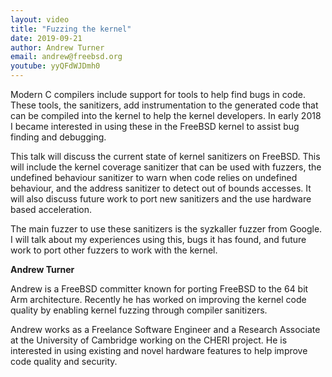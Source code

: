 ```yaml
---
layout: video
title: "Fuzzing the kernel"
date: 2019-09-21
author: Andrew Turner
email: andrew@freebsd.org
youtube: yyQFdWJDmh0
---
```

Modern C compilers include support for tools to help find bugs in code. These
tools, the sanitizers, add instrumentation to the generated code that can be
compiled into the kernel to help the kernel developers. In early 2018 I became
interested in using these in the FreeBSD kernel to assist bug finding and
debugging.

This talk will discuss the current state of kernel sanitizers on FreeBSD. This
will include the kernel coverage sanitizer that can be used with fuzzers, the
undefined behaviour sanitizer to warn when code relies on undefined behaviour,
and the address sanitizer to detect out of bounds accesses. It will also discuss
future work to port new sanitizers and the use hardware based acceleration.

The main fuzzer to use these sanitizers is the syzkaller fuzzer from Google. I
will talk about my experiences using this, bugs it has found, and future work to
port other fuzzers to work with the kernel.

**Andrew Turner**

Andrew is a FreeBSD committer known for porting FreeBSD to the 64 bit Arm
architecture. Recently he has worked on improving the kernel code quality by
enabling kernel fuzzing through compiler sanitizers.

Andrew works as a Freelance Software Engineer and a Research Associate at the
University of Cambridge working on the CHERI project. He is interested in using
existing and novel hardware features to help improve code quality and security.
